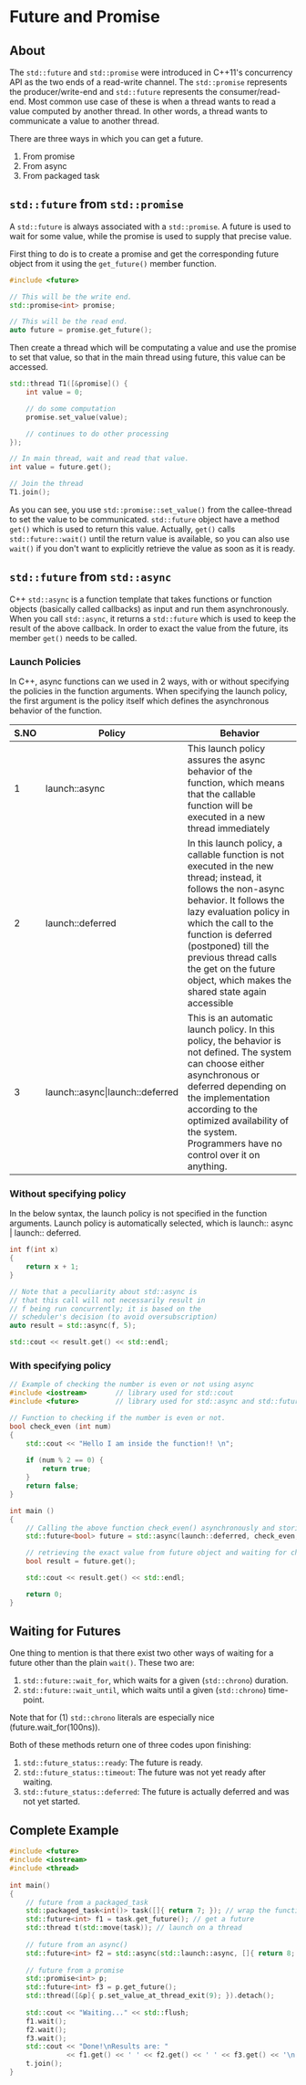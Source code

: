 # Future and Promise

## About
The `std::future` and `std::promise` were introduced in C++11's concurrency API as the two ends of a read-write channel.
The `std::promise` represents the producer/write-end and `std::future` represents the consumer/read-end.
Most common use case of these is when a thread wants to read a value computed by another thread. In other words, a thread wants to communicate a value to another thread.

There are three ways in which you can get a future.
1. From promise
2. From async
3. From packaged task

## `std::future` from `std::promise`
A `std::future` is always associated with a `std::promise`. A future is used to wait for some value, while the promise is used to supply that precise value.

First thing to do is to create a promise and get the corresponding future object from it using the `get_future()` member function.
```C++
#include <future>

// This will be the write end.
std::promise<int> promise;

// This will be the read end.
auto future = promise.get_future();
```

Then create a thread which will be computating a value and use the promise to set that value, so that in the main thread using future, this value can be accessed.
```C++
std::thread T1([&promise]() {
    int value = 0;

    // do some computation
    promise.set_value(value);

    // continues to do other processing
});

// In main thread, wait and read that value.
int value = future.get();

// Join the thread
T1.join();
```

As you can see, you use `std::promise::set_value()` from the callee-thread to set the value to be communicated. `std::future` object have a method `get()` which is used to return this value.
Actually, `get()` calls `std::future::wait()` until the return value is available, so you can also use `wait()` if you don't want to explicitly retrieve the value as soon as it is ready.

## `std::future` from `std::async`
C++ `std::async` is a function template that takes functions or function objects (basically called callbacks) as input and run them asynchronously.
When you call `std::async`, it returns a `std::future` which is used to keep the result of the above callback.
In order to exact the value from the future, its member `get()` needs to be called.

### Launch Policies
In C++, async functions can we used in 2 ways, with or without specifying the policies in the function arguments.
When specifying the launch policy, the first argument is the policy itself which defines the asynchronous behavior of the function.

| S.NO | Policy | Behavior |  
|------|--------|----------|
| 1 | launch::async | This launch policy assures the async behavior of the function, which means that the callable function will be executed in a new thread immediately |  
| 2 | launch::deferred | In this launch policy, a callable function is not executed in the new thread; instead, it follows the non-async behavior. It follows the lazy evaluation policy in which the call to the function is deferred (postponed) till the previous thread calls the get on the future object, which makes the shared state again accessible |  
| 3 | launch::async\|launch::deferred | This is an automatic launch policy. In this policy, the behavior is not defined. The system can choose either asynchronous or deferred depending on the implementation according to the optimized availability of the system. Programmers have no control over it on anything. |  

### Without specifying policy

In the below syntax, the launch policy is not specified in the function arguments. Launch policy is automatically selected, which is launch:: async | launch:: deferred.

```C++
int f(int x)
{
    return x + 1;
}

// Note that a peculiarity about std::async is
// that this call will not necessarily result in
// f being run concurrently; it is based on the
// scheduler's decision (to avoid oversubscription)
auto result = std::async(f, 5);

std::cout << result.get() << std::endl;
```

### With specifying policy

```C++
// Example of checking the number is even or not using async
#include <iostream>       // library used for std::cout
#include <future>         // library used for std::async and std::futur

// Function to checking if the number is even or not.
bool check_even (int num)
{
    std::cout << "Hello I am inside the function!! \n";
    
    if (num % 2 == 0) {
        return true;
    }
    return false;
}

int main ()
{
    // Calling the above function check_even() asynchronously and storing the result in future object.
    std::future<bool> future = std::async(launch::deferred, check_even, 10);

    // retrieving the exact value from future object and waiting for check_even to return
    bool result = future.get();

    std::cout << result.get() << std::endl;

    return 0;
}
```

## Waiting for Futures
One thing to mention is that there exist two other ways of waiting for a future other than the plain `wait()`. These two are:

1. `std::future::wait_for`, which waits for a given (`std::chrono`) duration.
2. `std::future::wait_until`, which waits until a given (`std::chrono`) time-point.

Note that for (1) `std::chrono` literals are especially nice (future.wait_for(100ns)).

Both of these methods return one of three codes upon finishing:

1. `std::future_status::ready`: The future is ready.
2. `std::future_status::timeout`: The future was not yet ready after waiting.
3. `std::future_status::deferred`: The future is actually deferred and was not yet started.


## Complete Example

```C++
#include <future>
#include <iostream>
#include <thread>
 
int main()
{
    // future from a packaged_task
    std::packaged_task<int()> task([]{ return 7; }); // wrap the function
    std::future<int> f1 = task.get_future(); // get a future
    std::thread t(std::move(task)); // launch on a thread
 
    // future from an async()
    std::future<int> f2 = std::async(std::launch::async, []{ return 8; });
 
    // future from a promise
    std::promise<int> p;
    std::future<int> f3 = p.get_future();
    std::thread([&p]{ p.set_value_at_thread_exit(9); }).detach();
 
    std::cout << "Waiting..." << std::flush;
    f1.wait();
    f2.wait();
    f3.wait();
    std::cout << "Done!\nResults are: "
              << f1.get() << ' ' << f2.get() << ' ' << f3.get() << '\n';
    t.join();
}
```







